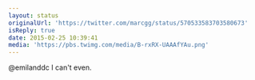 ```yaml
---
layout: status
originalUrl: 'https://twitter.com/marcgg/status/570533583703580673'
isReply: true
date: 2015-02-25 10:39:41
media: 'https://pbs.twimg.com/media/B-rxRX-UAAAfYAu.png'
---
```


@emilanddc I can't even. 
